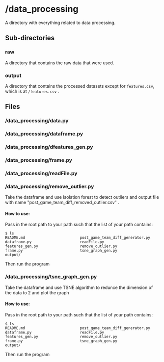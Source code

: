 # /data_processing

A directory with everything related to data processing.

## Sub-directories

### raw

A directory that contains the raw data that were used.

### output

A directory that contains the processed datasets except for `features.csv`,
which is at `/features.csv` .

## Files

### /data_processing/data.py

### /data_processing/dataframe.py

### /data_processing/dfeatures_gen.py

### /data_processing/frame.py

### /data_processing/readFile.py

### /data_processing/remove_outlier.py
Take the dataframe and use Isolation forest to detect outliers and output file with name "post_game_team_diff_removed_outlier.csv" .  
#### How to use:
Pass in the root path to your path such that the list of your path contains:   

    $ ls  
    README.md                         post_game_team_diff_generator.py
    dataframe.py                      readFile.py
    features_gen.py                   remove_outlier.py
    frame.py                          tsne_graph_gen.py
    output/
Then run the program

### /data_processing/tsne_graph_gen.py
Take the dataframe and use TSNE algorithm to redunce the dimension of the data to 2 and plot the graph
#### How to use:
Pass in the root path to your path such that the list of your path contains:   

    $ ls  
    README.md                         post_game_team_diff_generator.py
    dataframe.py                      readFile.py
    features_gen.py                   remove_outlier.py
    frame.py                          tsne_graph_gen.py
    output/
Then run the program
